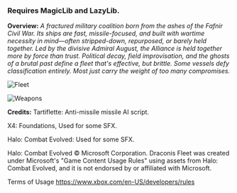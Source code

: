 ### Requires MagicLib and LazyLib.

__Overview:__
_A fractured military coalition born from the ashes of the Fafnir Civil War. Its ships are fast, missile-focused, and built with wartime necessity in mind—often stripped-down, repurposed, or barely held together. Led by the divisive Admiral August, the Alliance is held together more by force than trust. Political decay, field improvisation, and the ghosts of a brutal past define a fleet that's effective, but brittle. Some vessels defy classification entirely. Most just carry the weight of too many compromises._

![Fleet](https://i.imgur.com/piPBPPk.png)

![Weapons](https://i.imgur.com/SOr6sSe.png)

__Credits:__
Tartiflette: Anti-missile missile AI script.

X4: Foundations, Used for some SFX.

Halo: Combat Evolved: Used for some SFX.

Halo: Combat Evolved © Microsoft Corporation. Draconis Fleet was created under Microsoft's "Game Content Usage Rules" using assets from Halo: Combat Evolved, and it is not endorsed by or affiliated with Microsoft.

Terms of Usage https://www.xbox.com/en-US/developers/rules